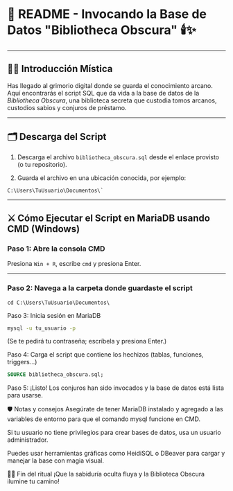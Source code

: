 # 📜 README - Invocando la Base de Datos "Bibliotheca Obscura" 🕯️✨

---

## 🧙‍♂️ Introducción Mística

Has llegado al grimorio digital donde se guarda el conocimiento arcano. Aquí encontrarás el script SQL que da vida a la base de datos de la *Bibliotheca Obscura*, una biblioteca secreta que custodia tomos arcanos, custodios sabios y conjuros de préstamo.

---

## 🗂️ Descarga del Script

1. Descarga el archivo `bibliotheca_obscura.sql` desde el enlace provisto (o tu repositorio).

2. Guarda el archivo en una ubicación conocida, por ejemplo:
```
C:\Users\TuUsuario\Documentos\`
```

---

## ⚔️ Cómo Ejecutar el Script en MariaDB usando CMD (Windows)

### Paso 1: Abre la consola CMD

Presiona `Win + R`, escribe `cmd` y presiona Enter.

---

### Paso 2: Navega a la carpeta donde guardaste el script

```batch
cd C:\Users\TuUsuario\Documentos\
```
Paso 3: Inicia sesión en MariaDB
```bash
mysql -u tu_usuario -p
```
(Se te pedirá tu contraseña; escríbela y presiona Enter.)

Paso 4: Carga el script que contiene los hechizos (tablas, funciones, triggers...)
```sql
SOURCE bibliotheca_obscura.sql;
```
Paso 5: ¡Listo!
Los conjuros han sido invocados y la base de datos está lista para usarse.

🛡️ Notas y consejos
Asegúrate de tener MariaDB instalado y agregado a las variables de entorno para que el comando mysql funcione en CMD.

Si tu usuario no tiene privilegios para crear bases de datos, usa un usuario administrador.

Puedes usar herramientas gráficas como HeidiSQL o DBeaver para cargar y manejar la base con magia visual.

🧙‍♀️ Fin del ritual
¡Que la sabiduría oculta fluya y la Biblioteca Obscura ilumine tu camino!
